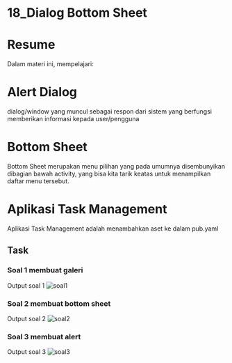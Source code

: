 # 18_Dialog Bottom Sheet

# Resume
Dalam materi ini, mempelajari:

# Alert Dialog
dialog/window yang muncul sebagai respon dari sistem yang berfungsi memberikan informasi kepada user/pengguna

# Bottom Sheet
Bottom Sheet merupakan menu pilihan yang pada umumnya disembunyikan dibagian bawah activity, yang bisa kita tarik keatas untuk menampilkan daftar menu tersebut.

# Aplikasi Task Management
Aplikasi Task Management adalah menambahkan aset ke dalam pub.yaml

## Task
### Soal 1 membuat galeri 
Output soal 1 
![soal1](https://user-images.githubusercontent.com/59384629/161057771-28039f80-5fce-4bed-9376-ae37edb7c519.jpeg)

### Soal 2 membuat bottom sheet
Output soal 2
![soal2](https://user-images.githubusercontent.com/59384629/161057783-d5efab21-3be8-413b-900a-0179d2d70c3e.jpeg)

### Soal 3 membuat alert
Output soal 3
![soal3](https://user-images.githubusercontent.com/59384629/161057793-bd8337e7-6c42-4d01-8682-d4f9bdaa3a26.jpeg)
